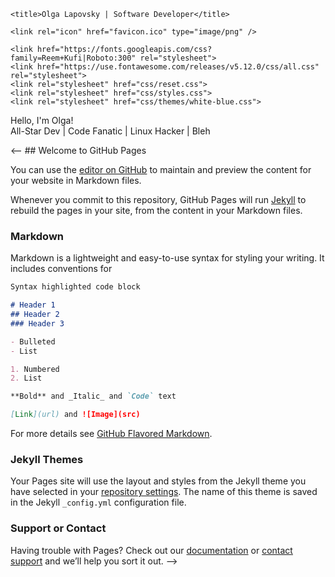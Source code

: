 <!DOCTYPE html>
<html>
<head>
	<meta charset="utf-8">
	<meta http-equiv="X-UA-Compatible" content="IE=edge">
	<meta name="viewport" content="width=device-width, initial-scale=1.0">

	<title>Olga Lapovsky | Software Developer</title>

	<link rel="icon" href="favicon.ico" type="image/png" />

	<link href="https://fonts.googleapis.com/css?family=Reem+Kufi|Roboto:300" rel="stylesheet">
	<link href="https://use.fontawesome.com/releases/v5.12.0/css/all.css" rel="stylesheet">
	<link rel="stylesheet" href="css/reset.css">
	<link rel="stylesheet" href="css/styles.css">
	<link rel="stylesheet" href="css/themes/white-blue.css">
	
</head>
<body>
	<main>
		<div class="intro">Hello, I'm Olga!</div>
		<div class="tagline">All-Star Dev | Code Fanatic | Linux Hacker | Bleh</div>
		<!-- Find your icons from here - https://fontawesome.com/icons?d=gallery&s=brands -->
		<div class="icons-social">
			<a target="_blank" href="https://github.com/olg200492"><i class="fab fa-github"></i></a>
			<!-- <a target="_blank" href="https://twitter.com/flexdinesh"><i class="fab fa-twitter"></i></a>
			<a target="_blank" href="https://dev.to/flexdinesh"><i class="fab fa-dev"></i></a>
			<a target="_blank" href="https://stackoverflow.com/story/flexdinesh"><i class="fab fa-stack-overflow"></i></a> -->
			<a target="_blank" href="https://www.linkedin.com/in/olgalapovsky"><i class="fab fa-linkedin"></i></a>
			<!-- <a target="_blank" href="https://medium.com/@flexdinesh"><i class="fab fa-medium"></i></a>
			<a target="_blank" href="https://www.freecodecamp.org"><i class="fab fa-free-code-camp"></i></a>
			<a target="_blank" href="https://www.behance.net"><i class="fab fa-behance"></i></a>
			<a target="_blank" href="https://codepen.io"><i class="fab fa-codepen"></i></a> -->
    </div>
	</main>
</body>
</html>




<-- ## Welcome to GitHub Pages

You can use the [editor on GitHub](https://github.com/olg200492/olg200492.github.io/edit/master/README.md) to maintain and preview the content for your website in Markdown files.

Whenever you commit to this repository, GitHub Pages will run [Jekyll](https://jekyllrb.com/) to rebuild the pages in your site, from the content in your Markdown files.

### Markdown

Markdown is a lightweight and easy-to-use syntax for styling your writing. It includes conventions for

```markdown
Syntax highlighted code block

# Header 1
## Header 2
### Header 3

- Bulleted
- List

1. Numbered
2. List

**Bold** and _Italic_ and `Code` text

[Link](url) and ![Image](src)
```

For more details see [GitHub Flavored Markdown](https://guides.github.com/features/mastering-markdown/).

### Jekyll Themes

Your Pages site will use the layout and styles from the Jekyll theme you have selected in your [repository settings](https://github.com/olg200492/olg200492.github.io/settings). The name of this theme is saved in the Jekyll `_config.yml` configuration file.

### Support or Contact

Having trouble with Pages? Check out our [documentation](https://docs.github.com/categories/github-pages-basics/) or [contact support](https://github.com/contact) and we’ll help you sort it out.
-->
